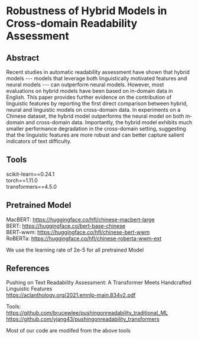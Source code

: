 # Robustness of Hybrid Models in Cross-domain Readability Assessment

## Abstract
Recent studies in automatic readability assessment have shown that hybrid models --- models that leverage both linguistically motivated features and neural models --- can outperform neural models.  However, most evaluations on hybrid models have been based on in-domain data in English. This paper provides further evidence on the contribution of linguistic features by reporting the first direct comparison between hybrid, neural and linguistic models on cross-domain data.  In experiments on a Chinese dataset, the hybrid model outperforms the neural model on both in-domain and cross-domain data.  Importantly, the hybrid model exhibits much smaller performance degradation in the cross-domain setting, suggesting that the linguistic features are more robust and can better capture salient indicators of text difficulty. 

## Tools
scikit-learn==0.24.1<br>
torch==1.11.0<br>
transformers==4.5.0<br>

## Pretrained Model
MacBERT: https://huggingface.co/hfl/chinese-macbert-large<br>
BERT: https://huggingface.co/bert-base-chinese<br>
BERT-wwm: https://huggingface.co/hfl/chinese-bert-wwm<br>
RoBERTa: https://huggingface.co/hfl/chinese-roberta-wwm-ext<br>

We use the learning rate of 2e-5 for all pretrained Model

## References
Pushing on Text Readability Assessment: A Transformer Meets Handcrafted Linguistic Features<br>
https://aclanthology.org/2021.emnlp-main.834v2.pdf

Tools:<br>
https://github.com/brucewlee/pushingonreadability_traditional_ML<br>
https://github.com/yjang43/pushingonreadability_transformers<br>

Most of our code are modifed from the above tools<br>
